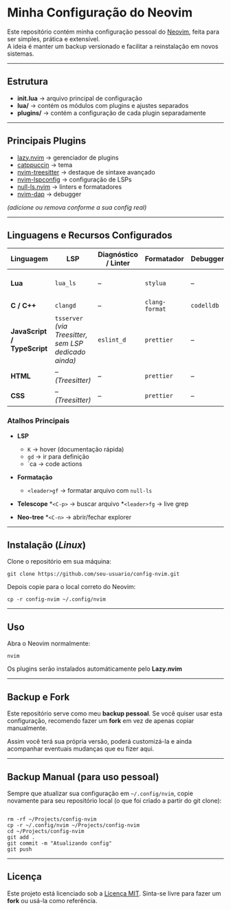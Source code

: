 # Minha Configuração do Neovim

Este repositório contém minha configuração pessoal do [Neovim](https://neovim.io/), feita para ser simples, prática e extensível.  
A ideia é manter um backup versionado e facilitar a reinstalação em novos sistemas.

---

## Estrutura

- **init.lua** → arquivo principal de configuração  
- **lua/** → contém os módulos com plugins e ajustes separados  
- **plugins/** → contém a configuração de cada plugin separadamente

---

## Principais Plugins

- [lazy.nvim](https://github.com/folke/lazy.nvim) → gerenciador de plugins  
- [catppuccin](https://github.com/catppuccin/nvim) → tema  
- [nvim-treesitter](https://github.com/nvim-treesitter/nvim-treesitter) → destaque de sintaxe avançado  
- [nvim-lspconfig](https://github.com/neovim/nvim-lspconfig) → configuração de LSPs  
- [null-ls.nvim](https://github.com/nvimtools/none-ls.nvim) → linters e formatadores  
- [nvim-dap](https://github.com/mfussenegger/nvim-dap) → debugger  

*(adicione ou remova conforme a sua config real)*

---

## Linguagens e Recursos Configurados

| Linguagem                   | LSP                                                   | Diagnóstico / Linter | Formatador     | Debugger   | Outros Recursos             |
| --------------------------- | ----------------------------------------------------- | -------------------- | -------------- | ---------- | --------------------------- |
| **Lua**                     | `lua_ls`                                              | –                    | `stylua`       | –          | Treesitter (syntax, indent) |
| **C / C++**                 | `clangd`                                              | –                    | `clang-format` | `codelldb` | Treesitter                  |
| **JavaScript / TypeScript** | `tsserver` *(via Treesitter, sem LSP dedicado ainda)* | `eslint_d`           | `prettier`     | –          | Treesitter                  |
| **HTML**                    | – *(Treesitter)*                                      | –                    | `prettier`     | –          | Treesitter                  |
| **CSS**                     | – *(Treesitter)*                                      | –                    | `prettier`     | –          | Treesitter                  |

### Atalhos Principais
* __LSP__
   * `K` → hover (documentação rápida)
   * `gd` → ir para definição 
   * `<leader>ca → code actions

* __Formatação__
   * `<leader>gf` → formatar arquivo com `null-ls`

* __Telescope__
   *`<C-p>` → buscar arquivo
   *`<leader>fg` → live grep

* __Neo-tree__
   *`<C-n>` → abrir/fechar explorer

---

## Instalação (__*Linux*__)

Clone o repositório em sua máquina:

```
git clone https://github.com/seu-usuario/config-nvim.git

```

Depois copie para o local correto do Neovim:

```
cp -r config-nvim ~/.config/nvim

```

---

## Uso

Abra o Neovim normalmente:

```
nvim

```

Os plugins serão instalados automáticamente pelo **Lazy.nvim**

---

## Backup e Fork

Este repositório serve como meu **backup pessoal**.
Se você quiser usar esta configuração, recomendo fazer um **fork** em vez de apenas copiar manualmente.

Assim você terá sua própria versão, poderá customizá-la e ainda acompanhar eventuais mudanças que eu fizer aqui.

---

## Backup Manual (**para uso pessoal**)

Sempre que atualizar sua configuração em ` ~/.config/nvim `, copie novamente para seu repositório local (o que foi criado a partir do git clone):

```

rm -rf ~/Projects/config-nvim
cp -r ~/.config/nvim ~/Projects/config-nvim
cd ~/Projects/config-nvim
git add .
git commit -m "Atualizando config"
git push

```

---

## Licença 

Este projeto está licenciado sob a [Licença MIT](./LICENSE). Sinta-se livre para fazer um **fork** ou usá-la como referência.
